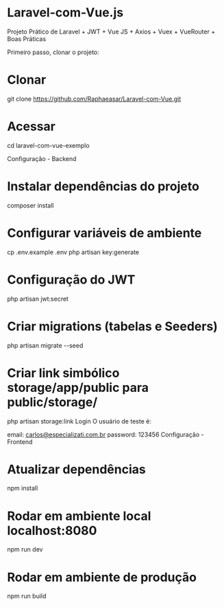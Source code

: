 # Laravel-com-Vue.js
Projeto Prático de Laravel + JWT + Vue JS + Axios + Vuex + VueRouter + Boas Práticas

Primeiro passo, clonar o projeto:

# Clonar
git clone https://github.com/Raphaeasar/Laravel-com-Vue.git

# Acessar
cd laravel-com-vue-exemplo

Configuração - Backend
# Instalar dependências do projeto
composer install

# Configurar variáveis de ambiente
cp .env.example .env
php artisan key:generate

# Configuração do JWT
php artisan jwt:secret

# Criar migrations (tabelas e Seeders)
php artisan migrate --seed

# Criar link simbólico storage/app/public para public/storage/
php artisan storage:link
Login
O usuário de teste é:

email:    carlos@especializati.com.br
password: 123456
Configuração - Frontend
# Atualizar dependências
npm install

# Rodar em ambiente local localhost:8080
npm run dev

# Rodar em ambiente de produção
npm run build
